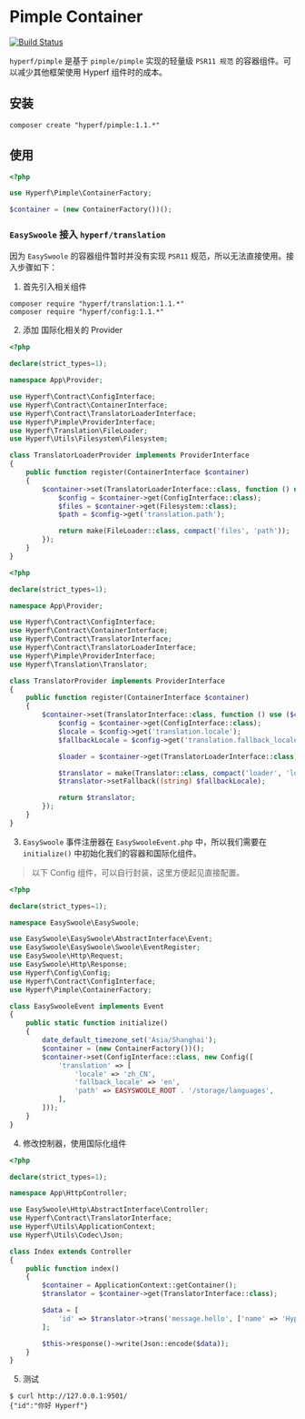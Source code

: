 # Pimple Container

[![Build Status](https://travis-ci.org/hyperf-cloud/pimple-integration.svg?branch=master)](https://travis-ci.org/hyperf-cloud/pimple-integration)

`hyperf/pimple` 是基于 `pimple/pimple` 实现的轻量级 `PSR11 规范` 的容器组件。可以减少其他框架使用 Hyperf 组件时的成本。

## 安装

```
composer create "hyperf/pimple:1.1.*"
```

## 使用

```php
<?php

use Hyperf\Pimple\ContainerFactory;

$container = (new ContainerFactory())();

```

### `EasySwoole` 接入 `hyperf/translation`

因为 `EasySwoole` 的容器组件暂时并没有实现 `PSR11` 规范，所以无法直接使用。接入步骤如下：

1. 首先引入相关组件

```
composer require "hyperf/translation:1.1.*"
composer require "hyperf/config:1.1.*"
```

2. 添加 国际化相关的 Provider

```php
<?php

declare(strict_types=1);

namespace App\Provider;

use Hyperf\Contract\ConfigInterface;
use Hyperf\Contract\ContainerInterface;
use Hyperf\Contract\TranslatorLoaderInterface;
use Hyperf\Pimple\ProviderInterface;
use Hyperf\Translation\FileLoader;
use Hyperf\Utils\Filesystem\Filesystem;

class TranslatorLoaderProvider implements ProviderInterface
{
    public function register(ContainerInterface $container)
    {
        $container->set(TranslatorLoaderInterface::class, function () use ($container) {
            $config = $container->get(ConfigInterface::class);
            $files = $container->get(Filesystem::class);
            $path = $config->get('translation.path');

            return make(FileLoader::class, compact('files', 'path'));
        });
    }
}
```

```php
<?php

declare(strict_types=1);

namespace App\Provider;

use Hyperf\Contract\ConfigInterface;
use Hyperf\Contract\ContainerInterface;
use Hyperf\Contract\TranslatorInterface;
use Hyperf\Contract\TranslatorLoaderInterface;
use Hyperf\Pimple\ProviderInterface;
use Hyperf\Translation\Translator;

class TranslatorProvider implements ProviderInterface
{
    public function register(ContainerInterface $container)
    {
        $container->set(TranslatorInterface::class, function () use ($container) {
            $config = $container->get(ConfigInterface::class);
            $locale = $config->get('translation.locale');
            $fallbackLocale = $config->get('translation.fallback_locale');

            $loader = $container->get(TranslatorLoaderInterface::class);

            $translator = make(Translator::class, compact('loader', 'locale'));
            $translator->setFallback((string) $fallbackLocale);

            return $translator;
        });
    }
}

```

3. `EasySwoole` 事件注册器在 `EasySwooleEvent.php` 中，所以我们需要在 `initialize()` 中初始化我们的容器和国际化组件。

> 以下 Config 组件，可以自行封装，这里方便起见直接配置。

```php
<?php

declare(strict_types=1);

namespace EasySwoole\EasySwoole;

use EasySwoole\EasySwoole\AbstractInterface\Event;
use EasySwoole\EasySwoole\Swoole\EventRegister;
use EasySwoole\Http\Request;
use EasySwoole\Http\Response;
use Hyperf\Config\Config;
use Hyperf\Contract\ConfigInterface;
use Hyperf\Pimple\ContainerFactory;

class EasySwooleEvent implements Event
{
    public static function initialize()
    {
        date_default_timezone_set('Asia/Shanghai');
        $container = (new ContainerFactory())();
        $container->set(ConfigInterface::class, new Config([
            'translation' => [
                'locale' => 'zh_CN',
                'fallback_locale' => 'en',
                'path' => EASYSWOOLE_ROOT . '/storage/languages',
            ],
        ]));
    }
}
```

4. 修改控制器，使用国际化组件

```php
<?php

declare(strict_types=1);

namespace App\HttpController;

use EasySwoole\Http\AbstractInterface\Controller;
use Hyperf\Contract\TranslatorInterface;
use Hyperf\Utils\ApplicationContext;
use Hyperf\Utils\Codec\Json;

class Index extends Controller
{
    public function index()
    {
        $container = ApplicationContext::getContainer();
        $translator = $container->get(TranslatorInterface::class);

        $data = [
            'id' => $translator->trans('message.hello', ['name' => 'Hyperf']),
        ];

        $this->response()->write(Json::encode($data));
    }
}

```

5. 测试

```
$ curl http://127.0.0.1:9501/
{"id":"你好 Hyperf"}
```



